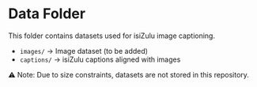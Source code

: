 # Data Folder

This folder contains datasets used for isiZulu image captioning.

- `images/` → Image dataset (to be added)
- `captions/` → isiZulu captions aligned with images

⚠️ Note: Due to size constraints, datasets are not stored in this repository.

